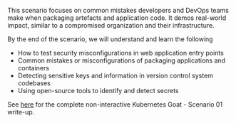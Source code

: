 
This scenario focuses on common mistakes developers and DevOps teams make when packaging artefacts and application code. It demos real-world impact, similar to a compromised organization and their infrastructure.

By the end of the scenario, we will understand and learn the following

- How to test security misconfigurations in web application entry points
- Common mistakes or misconfigurations of packaging applications and containers
- Detecting sensitive keys and information in version control system codebases
- Using open-source tools to identify and detect secrets

See [here](https://madhuakula.com/kubernetes-goat/docs/scenarios/scenario-1) for the complete non-interactive Kubernetes Goat - Scenario 01 write-up.